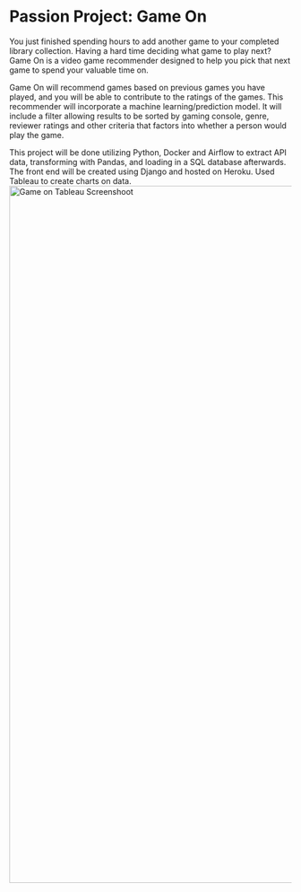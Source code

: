 # Passion Project: Game On

You just finished spending hours to add another game to your completed library collection. 
Having a hard time deciding what game to play next? Game On is a video game recommender 
designed to help you pick that next game to spend your valuable time on. 
 
Game On will recommend games based on previous games you have played, and you will be 
able to contribute to the ratings of the games. This recommender will incorporate a machine 
learning/prediction model. It will include a filter allowing results to be sorted by gaming 
console, genre, reviewer ratings and other criteria that factors into whether a person would 
play the game. 
 
This project will be done utilizing Python, Docker and Airflow to extract API data, 
transforming with Pandas, and loading in a SQL database afterwards. 
The front end will be created using Django and hosted on Heroku.
Used Tableau to create charts on data.
<img width="1243" alt="Game on Tableau Screenshoot" src="https://user-images.githubusercontent.com/99375563/166133366-b3f83fa5-1fdf-4e63-a77d-3abb21df92af.png">
